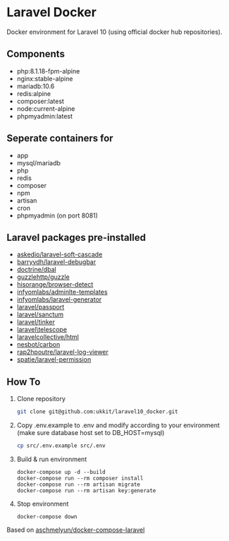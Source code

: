 # Laravel Docker

Docker environment for Laravel 10 (using official docker hub repositories).

## Components

- php:8.1.18-fpm-alpine
- nginx:stable-alpine
- mariadb:10.6
- redis:alpine
- composer:latest
- node:current-alpine
- phpmyadmin:latest

## Seperate containers for

- app
- mysql/mariadb
- php
- redis
- composer
- npm
- artisan
- cron
- phpmyadmin (on port 8081)

## Laravel packages pre-installed

- [askedio/laravel-soft-cascade][askedio]
- [barryvdh/laravel-debugbar][laravel-debugbar]
- [doctrine/dbal][dbal]
- [guzzlehttp/guzzle][guzzle]
- [hisorange/browser-detect][browser-detect]
- [infyomlabs/adminlte-templates][adminlte-templates]
- [infyomlabs/laravel-generator][laravel-generator]
- [laravel/passport][passport]
- [laravel/sanctum][sanctum]
- [laravel/tinker][tinker]
- [laravel\telescope][telescope]
- [laravelcollective/html][html]
- [nesbot/carbon][carbon]
- [rap2hpoutre/laravel-log-viewer][laravel-log-viewer]
- [spatie/laravel-permission][laravel-permission]

## How To

1. Clone repository

    ```bash
    git clone git@github.com:ukkit/laravel10_docker.git
    ```

2. Copy .env.example to .env and modify according to your environment (make sure database host set to DB_HOST=mysql)

    ```bash
    cp src/.env.example src/.env
    ```

3. Build & run environment

    ```docker
    docker-compose up -d --build
    docker-compose run --rm composer install
    docker-compose run --rm artisan migrate
    docker-compose run --rm artisan key:generate
    ```

4. Stop environment

    ```docker
    docker-compose down
    ```

Based on [aschmelyun/docker-compose-laravel][link1]

[link1]: https://github.com/aschmelyun/docker-compose-laravel
[askedio]: https://github.com/Askedio/laravel-soft-cascade
[laravel-debugbar]: https://github.com/barryvdh/laravel-debugbar
[dbal]: https://github.com/doctrine/dbal
[guzzle]: https://github.com/guzzle/guzzle
[browser-detect]: https://github.com/hisorange/browser-detect
[adminlte-templates]: https://github.com/InfyOmLabs/adminlte-templates
[laravel-generator]: https://github.com/InfyOmLabs/laravel-generator
[passport]: https://github.com/laravel/passport
[sanctum]: https://github.com/laravel/sanctum
[tinker]: https://github.com/laravel/tinker
[telescope]: https://github.com/laravel/telescope
[html]: https://github.com/LaravelCollective/html
[carbon]: https://github.com/briannesbitt/Carbon
[laravel-log-viewer]: https://github.com/rap2hpoutre/laravel-log-viewer
[laravel-permission]: https://github.com/spatie/laravel-permission
